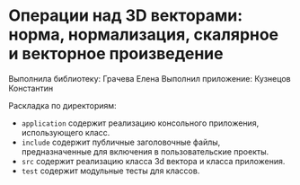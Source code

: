 # Операции над 3D векторами: норма, нормализация, скалярное и векторное произведение

Выполнила библиотеку: Грачева Елена
Выполнил приложение: Кузнецов Константин

Раскладка по директориям:

  - `application` содержит реализацию консольного приложения, использующего
    класс.
  - `include` содержит публичные заголовочные файлы, предназначенные для
    включения в пользовательские проекты.
  - `src` содержит реализацию класса 3d вектора и класса приложения.
  - `test` содержит модульные тесты для классов.

<!-- - `docs` содержит документацию на класс. -->
